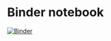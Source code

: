 # Binder notebook

[![Binder](https://mybinder.org/badge_logo.svg)](https://mybinder.org/v2/gh/fomalhautn/binder_notebook/HEAD)
